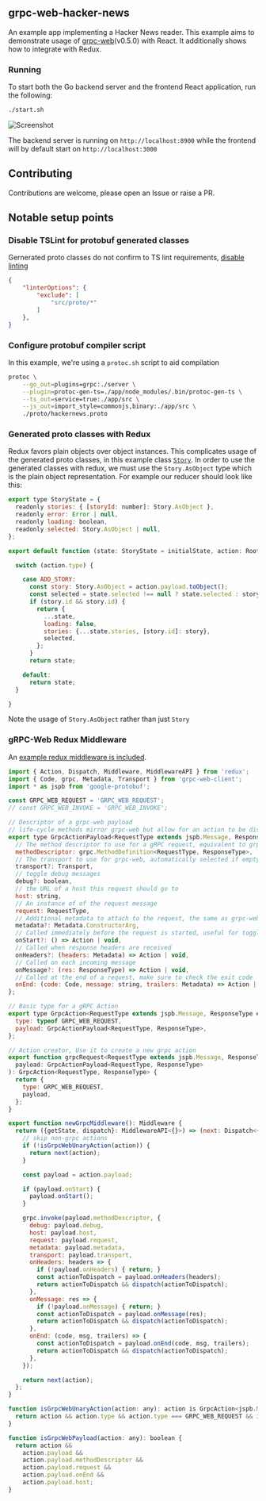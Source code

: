 ## grpc-web-hacker-news
An example app implementing a Hacker News reader. This example aims to demonstrate usage of [grpc-web](https://github.com/improbable-eng/grpc-web)(v0.5.0) with React. It additionally shows how to integrate with Redux.

### Running
To start both the Go backend server and the frontend React application, run the following:
```bash
./start.sh
```

![Screenshot](https://raw.githubusercontent.com/easyCZ/grpc-web-hacker-news/master/screenshots/grpc-web-hacker-news.png)


The backend server is running on `http://localhost:8900` while the frontend will by default start on `http://localhost:3000`

## Contributing
Contributions are welcome, please open an Issue or raise a PR.

## Notable setup points

### Disable TSLint for protobuf generated classes
Gernerated proto classes do not confirm to TS lint requirements, [disable linting](https://github.com/easyCZ/grpc-web-hacker-news/blob/master/app/tslint.json#L4)
```json
{
    "linterOptions": {
        "exclude": [
            "src/proto/*"
        ]
    },
}
```

### Configure protobuf compiler script
In this example, we're using a `protoc.sh` script to aid compilation
```bash
protoc \
    --go_out=plugins=grpc:./server \
    --plugin=protoc-gen-ts=./app/node_modules/.bin/protoc-gen-ts \
    --ts_out=service=true:./app/src \
    --js_out=import_style=commonjs,binary:./app/src \
    ./proto/hackernews.proto
```

### Generated proto classes with Redux
Redux favors plain objects over object instances. This complicates usage of the generated proto classes, in this example class [`Story`](https://github.com/easyCZ/grpc-web-hacker-news/blob/master/app/src/proto/hackernews_pb.d.ts#L6). In order to use the generated classes with redux, we must use the `Story.AsObject` type which is the plain object representation. For example our reducer should look like this:

```js
export type StoryState = {
  readonly stories: { [storyId: number]: Story.AsObject },
  readonly error: Error | null,
  readonly loading: boolean,
  readonly selected: Story.AsObject | null,
};

export default function (state: StoryState = initialState, action: RootAction): StoryState {

  switch (action.type) {

    case ADD_STORY:
      const story: Story.AsObject = action.payload.toObject();
      const selected = state.selected !== null ? state.selected : story;
      if (story.id && story.id) {
        return {
          ...state,
          loading: false,
          stories: {...state.stories, [story.id]: story},
          selected,
        };
      }
      return state;

    default:
      return state;
  }

}
```
Note the usage of `Story.AsObject` rather than just `Story`

### gRPC-Web Redux Middleware
An [example redux middleware is included](https://github.com/easyCZ/grpc-web-hacker-news/blob/master/app/src/middleware/grpc.ts).
```js
import { Action, Dispatch, Middleware, MiddlewareAPI } from 'redux';
import { Code, grpc, Metadata, Transport } from 'grpc-web-client';
import * as jspb from 'google-protobuf';

const GRPC_WEB_REQUEST = 'GRPC_WEB_REQUEST';
// const GRPC_WEB_INVOKE = 'GRPC_WEB_INVOKE';

// Descriptor of a grpc-web payload
// life-cycle methods mirror grpc-web but allow for an action to be dispatched when triggered
export type GrpcActionPayload<RequestType extends jspb.Message, ResponseType extends jspb.Message> = {
  // The method descriptor to use for a gRPC request, equivalent to grpc.invoke(methodDescriptor, ...)
  methodDescriptor: grpc.MethodDefinition<RequestType, ResponseType>,
  // The transport to use for grpc-web, automatically selected if empty
  transport?: Transport,
  // toggle debug messages
  debug?: boolean,
  // the URL of a host this request should go to
  host: string,
  // An instance of of the request message
  request: RequestType,
  // Additional metadata to attach to the request, the same as grpc-web
  metadata?: Metadata.ConstructorArg,
  // Called immediately before the request is started, useful for toggling a loading status
  onStart?: () => Action | void,
  // Called when response headers are received
  onHeaders?: (headers: Metadata) => Action | void,
  // Called on each incoming message
  onMessage?: (res: ResponseType) => Action | void,
  // Called at the end of a request, make sure to check the exit code
  onEnd: (code: Code, message: string, trailers: Metadata) => Action | void,
};

// Basic type for a gRPC Action
export type GrpcAction<RequestType extends jspb.Message, ResponseType extends jspb.Message> = {
  type: typeof GRPC_WEB_REQUEST,
  payload: GrpcActionPayload<RequestType, ResponseType>,
};

// Action creator, Use it to create a new grpc action
export function grpcRequest<RequestType extends jspb.Message, ResponseType extends jspb.Message>(
  payload: GrpcActionPayload<RequestType, ResponseType>
): GrpcAction<RequestType, ResponseType> {
  return {
    type: GRPC_WEB_REQUEST,
    payload,
  };
}

export function newGrpcMiddleware(): Middleware {
  return ({getState, dispatch}: MiddlewareAPI<{}>) => (next: Dispatch<{}>) => (action: any) => {
    // skip non-grpc actions
    if (!isGrpcWebUnaryAction(action)) {
      return next(action);
    }

    const payload = action.payload;

    if (payload.onStart) {
      payload.onStart();
    }

    grpc.invoke(payload.methodDescriptor, {
      debug: payload.debug,
      host: payload.host,
      request: payload.request,
      metadata: payload.metadata,
      transport: payload.transport,
      onHeaders: headers => {
        if (!payload.onHeaders) { return; }
        const actionToDispatch = payload.onHeaders(headers);
        return actionToDispatch && dispatch(actionToDispatch);
      },
      onMessage: res => {
        if (!payload.onMessage) { return; }
        const actionToDispatch = payload.onMessage(res);
        return actionToDispatch && dispatch(actionToDispatch);
      },
      onEnd: (code, msg, trailers) => {
        const actionToDispatch = payload.onEnd(code, msg, trailers);
        return actionToDispatch && dispatch(actionToDispatch);
      },
    });

    return next(action);
  };
}

function isGrpcWebUnaryAction(action: any): action is GrpcAction<jspb.Message, jspb.Message> {
  return action && action.type && action.type === GRPC_WEB_REQUEST && isGrpcWebPayload(action);
}

function isGrpcWebPayload(action: any): boolean {
  return action &&
    action.payload &&
    action.payload.methodDescriptor &&
    action.payload.request &&
    action.payload.onEnd &&
    action.payload.host;
}


```
